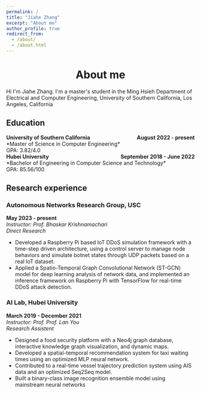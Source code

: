 ```yaml
---
permalink: /
title: "Jiahe Zhang"
excerpt: "About me"
author_profile: true
redirect_from: 
  - /about/
  - /about.html
---
```

# <center>About me</center>

Hi I'm Jiahe Zhang. I'm a master's student in the Ming Hsieh Department of Electrical and Computer Engineering, University of Southern California, Los Angeles, California

Education
------
<div style="display: flex; justify-content: space-between;">
    <div><strong>University of Southern California</strong></div>
    <div style="text-align: right;"><strong>August 2022 - present</strong></div>
</div>
  *Master of Science in Computer Engineering* <br>
  GPA: 3.82/4.0<br>

<div style="display: flex; justify-content: space-between;">
    <div><strong>Hubei University</strong></div>
    <div style="text-align: right;"><strong>September 2018 - June 2022</strong></div>
</div>
  *Bachelor of Engineering in Computer Science and Technology* <br>
  GPA: 85.56/100<br>

Research experience
------
### Autonomous Networks Research Group, USC
**May 2023 - present**  
_Instructor: Prof. Bhaskar Krishnamachari_  
_Direct Research_  
* Developed a Raspberry Pi based IoT DDoS simulation framework with a time-step driven architecture, using a control server to manage node behaviors and simulate botnet states through UDP packets based on a real IoT dataset.
* Applied a Spatio-Temporal Graph Convolutional Network (ST-GCN) model for deep learning analysis of network data, and implemented an inference framework on Raspberry Pi with TensorFlow for real-time DDoS attack detection.  
### AI Lab, Hubei University
**March 2019 - December 2021**  
_Instructor: Prof. Prof. Lan You_  
_Research Assistent_  
* Designed a food security platform with a Neo4j graph database, interactive knowledge graph visualization, and dynamic maps.
* Developed a spatial-temporal recommendation system for taxi waiting times using an optimized MLP neural network.
* Contributed to a real-time vessel trajectory prediction system using AIS data and an optimized Seq2Seq model.
* Built a binary-class image recognition ensemble model using mainstream neural networks
